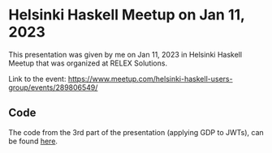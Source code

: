 # Helsinki Haskell Meetup on Jan 11, 2023

This presentation was given by me on Jan 11, 2023 in Helsinki Haskell Meetup
that was organized at RELEX Solutions.

Link to the event: https://www.meetup.com/helsinki-haskell-users-group/events/289806549/

## Code

The code from the 3rd part of the presentation (applying GDP to JWTs), can be
found [here](https://github.com/skyvier/gdp-jwt-authorization).
